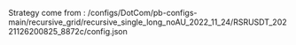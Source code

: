 Strategy come from : /configs/DotCom/pb-configs-main/recursive_grid/recursive_single_long_noAU_2022_11_24/RSRUSDT_20221126200825_8872c/config.json